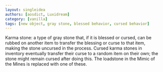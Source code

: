 ```yaml
---
layout: singleidea
authors: [aosdict, Luxidream]
category: [vanilla]
tags: [new object, gray stone, blessed behavior, cursed behavior]
---
```

Karma stone: a type of gray stone that, if it is blessed or cursed, can be rubbed on another item to transfer the blessing or curse to that item, making the stone uncursed in the process. Cursed karma stones in inventory eventually transfer their curse to a random item on their own; the stone might remain cursed after doing this. The loadstone in the Mimic of the Mines is replaced with one of these.

